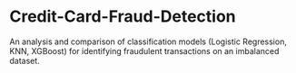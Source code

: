 # Credit-Card-Fraud-Detection
An analysis and comparison of classification models (Logistic Regression, KNN, XGBoost) for identifying fraudulent transactions on an imbalanced dataset.
